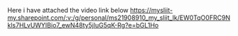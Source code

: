 Here i have attached the video link below
https://mysliit-my.sharepoint.com/:v:/g/personal/ms21908910_my_sliit_lk/EW0TqO0FRC9Nkls7HLvUWYIBio7_ewN48ty5jluG5qK-Rg?e=bGL1Ho
